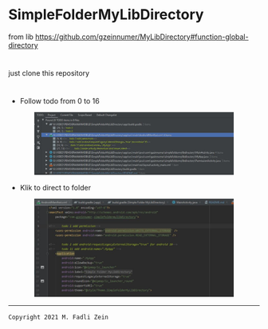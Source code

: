 # SimpleFolderMyLibDirectory
 from lib https://github.com/gzeinnumer/MyLibDirectory#function-global-directory
#
just clone this repository
#
- Follow todo from 0 to 16

<p align="center">
  <img src="https://github.com/gzeinnumer/SimpleFolderMyLibDirectory/blob/master/preview/example1.jpg" width="400"/>
</p>

- Klik to direct to folder

<p align="center">
  <img src="https://github.com/gzeinnumer/SimpleFolderMyLibDirectory/blob/master/preview/example2.jpg" width="400"/>
</p>


---

```
Copyright 2021 M. Fadli Zein
```